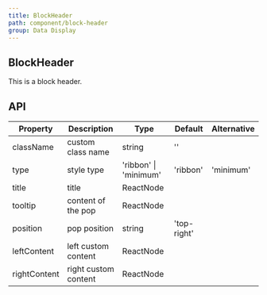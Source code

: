 ```yaml
---
title: BlockHeader
path: component/block-header
group: Data Display
---
```


## BlockHeader

This is a block header.

## API

| Property     | Description          | Type                    | Default     | Alternative |
| ------------ | -------------------- | ----------------------- | ----------- | ----------- |
| className    | custom class name    | string                  | ''          |             |
| type    		 | style type           | 'ribbon' \| 'minimum'   | 'ribbon'    | 'minimum'   |
| title        | title                | ReactNode               |             |             |
| tooltip      | content of the pop   | ReactNode               |             |             |
| position     | pop position         | string                  | 'top-right' |             |
| leftContent  | left custom content  | ReactNode               |             |             |
| rightContent | right custom content | ReactNode               |             |             |
